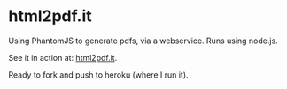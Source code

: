 html2pdf.it
===========
Using PhantomJS to generate pdfs, via a webservice. Runs using node.js.

See it in action at: [html2pdf.it](http://www.html2pdf.it).

Ready to fork and push to heroku (where I run it).
